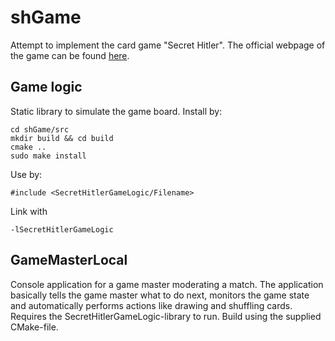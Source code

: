 # shGame
Attempt to implement the card game "Secret Hitler". The official webpage of the game can be found [here](https://www.secrethitler.com/).

 ## Game logic
 Static library to simulate the game board. Install by:
 ```
 cd shGame/src
 mkdir build && cd build
 cmake ..
 sudo make install
 ```
 
 Use by:
 ```
 #include <SecretHitlerGameLogic/Filename>
 ```
 Link with
 ```
 -lSecretHitlerGameLogic
 ```

 ## GameMasterLocal
 Console application for a game master moderating a match. The application basically tells the game master what to do next,
 monitors the game state and automatically performs actions like drawing and shuffling cards. Requires the 
 SecretHitlerGameLogic-library to run. Build using the supplied CMake-file.
